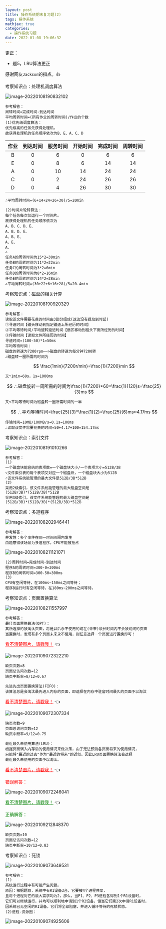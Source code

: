 ```yaml
---
layout: post
title: 操作系统期末复习题(2)
tags: 操作系统
mathjax: true
categories:
  - 操作系统习题
date: 2022-01-08 19:06:32
---
```




更正：

+ 题5，LRU算法更正

感谢网友`Jackson`的指点。:thumbsup:



考察知识点：处理机调度算法

<!--more-->

![image-20220108190832102](https://gitee.com/gujiakai/pic-go-typora02/raw/master/img/202201081908164.png)

```
参考解答：
周转时间=完成时间-到达时间
平均周转时间=(所有作业的周转时间)/作业的个数
(1)优先级调度算法：
优先级高的任务先获得处理机。
故获得处理机的任务顺序依次为B、E、A、C、D
```

| 作业 | 到达时间 | 服务时间 | 开始时间 | 完成时间 | 周转时间 |
| :--: | :------: | :------: | :------: | :------: | :------: |
|  B   |    0     |    6     |    0     |    6     |    6     |
|  E   |    0     |    8     |    6     |    14    |    14    |
|  A   |    0     |    10    |    14    |    24    |    24    |
|  C   |    0     |    2     |    24    |    26    |    26    |
|  D   |    0     |    4     |    26    |    30    |    30    |

```
∴平均周转时间=(6+14+24+26+30)/5=20min
```

```
(2)时间片轮转算法：
每个任务每次仅运行一个时间片。
故获得处理机的任务顺序依次为
A、B、C、D、E、
A、B、D、E、
A、B、E、
A、E、
A、
∴
任务A的周转时间为15*2=30min
任务B的周转时间为11*2=22min
任务C的周转时间为3*2=6min
任务D的周转时间为8*2=16min
任务E的周转时间为14*2=28min
∴平均周转时间=(30+22+6+16+28)/5=20.4min
```



考察知识点：磁盘的相关计算

![image-20220108190920329](https://gitee.com/gujiakai/pic-go-typora02/raw/master/img/202201081909379.png)

```
参考解答：
读取该文件需要花费的时间由3部分组成(这边没有提及到时延)
①寻道时间【磁头移动到指定磁道上所经历的时间】
②平均等待时间/平均旋转延迟时间【扇区移动到磁头下面所经历的时间】
③传输时间【读取文件所经历的时间】
寻道时间=(100-50)*1=50ms
平均等待时间：
磁盘的转速为7200rpm——>磁盘的转速为每分钟7200转
∴磁盘转一圈所需的时间为
```

$$
\frac{1min}{7200r/min}=\frac{1}{7200}min
$$

```
又∵1min=60s，1s=1000ms
```

$$
∴磁盘旋转一周所需的时间为\frac{1}{7200}*60=\frac{1}{120}s=\frac{25}{3}ms
$$

```
又∵平均等待时间为磁盘转一圈所需时间的一半
```

$$
∴平均等待时间=\frac{25}{3}*\frac{1}{2}=\frac{25}{6}ms≈4.17ms
$$

```
传输时间=10MB/100MB/s=0.1s=100ms
∴读取该文件需要花费的时间=50+4.17+100=154.17ms
```



考察知识点：索引文件

![image-20220108191010266](https://gitee.com/gujiakai/pic-go-typora02/raw/master/img/202201081910319.png)

```
参考解答：
(1)
一个磁盘块能容纳的表项数=一个磁盘块大小/一个表项大小=512B/3B
∵文件索引表的每个表项又对应一个磁盘块，一个磁盘块大小为512B
∴该文件系统能管理的最大文件是512B/3B*512B
(2)
采用2级索引，该文件系统能管理的最大磁盘空间是
(512B/3B)*(512B/3B)*512B
采用3级索引，该文件系统能管理的最大磁盘空间是
(512B/3B)*(512B/3B)*(512B/3B)*512B
```



考察知识点：多道程序

![image-20220108202946441](https://gitee.com/gujiakai/pic-go-typora02/raw/master/img/202201082029493.png)

```
参考解答：
并发性：多个事件在同一时间间隔内发生
由题意得该场景为多道程序，CPU不能被抢占
```

![image-20220108211121071](https://gitee.com/gujiakai/pic-go-typora02/raw/master/img/202201082111189.png)

```
(2)周转时间=完成时间-到达时间
程序A的周转时间=300-0=300ms
程序B的周转时间=300-50=300ms
(3)
CPU有空闲等待，在100ms~150ms之间等待；
程序B运行时有空闲等待，在180ms~200ms之间等待。
```



考察知识点：页面置换算法

![image-20220108211557997](https://gitee.com/gujiakai/pic-go-typora02/raw/master/img/202201082115038.png)

```
参考解答：
最佳页面置换算法(OPT)：
其所选择的被淘汰页面，将是以后永不使用的或在(未来)最长时间内不会被访问的页面
当置换时，发现有多个页面未来永不使用，则任意选择一个页面进行置换即可！
```

<a href="https://gitee.com/gujiakai/pic-go-typora02/raw/master/img/202201090723283.png" style="color:red;border-bottom:none;">看不清楚图片，请戳我！</a> :point_left:

![image-20220109072322210](https://gitee.com/gujiakai/pic-go-typora02/raw/master/img/202201090723283.png)

```
缺页次数=8
页面总访问次数=12
缺页中断率=8/12≈0.67
```

```
先进先出页面置换算法(FIFO)：
该算法总是会淘汰最先进入内存的页面，即选择在内存中驻留时间最久的页面予以淘汰
```

<a href="https://gitee.com/gujiakai/pic-go-typora02/raw/master/img/202201090723380.png" style="color:red;border-bottom:none;">看不清楚图片，请戳我！</a> :point_left:

![image-20220109072307334](https://gitee.com/gujiakai/pic-go-typora02/raw/master/img/202201090723380.png)

```
缺页次数=9
页面总访问次数=12
缺页中断率=9/12=0.75
```

```
最近最久未使用算法(LRU)：
根据页面调入内存后的使用情况来做决策，由于无法预测各页面将来的使用情况，
只能将"最近的过去"作为"最近的将来"的近似。因此LRU页面置换算法会选择
最近最久未使用的页面予以淘汰。
```

<a href="https://gitee.com/gujiakai/pic-go-typora02/raw/master/img/202201090722118.png" style="color:red;border-bottom:none;">看不清楚图片，请戳我！</a> :point_left:

<font color="red">错误解答：</font>

![image-20220109072246041](https://gitee.com/gujiakai/pic-go-typora02/raw/master/img/202201090722118.png)

<a href="https://gitee.com/gujiakai/pic-go-typora02/raw/master/img/202201092128430.png" style="color:green;border-bottom:none;">看不清楚图片，请戳我！</a> :point_left:

<font color="green">正确解答：</font>

![image-20220109212848370](https://gitee.com/gujiakai/pic-go-typora02/raw/master/img/202201092128430.png)

```
缺页次数=10
页面总访问次数=12
缺页中断率=10/12≈0.83
```



考察知识点：死锁

![image-20220109073649531](https://gitee.com/gujiakai/pic-go-typora02/raw/master/img/202201090736608.png)

```
参考解答：
(1)
系统运行过程中有可能产生死锁。
原因：根据题意，系统中有R1设备3台，它要被4个进程共享，
且每个进程对它的最大需求均为2，那么，当P1、P2、P3进程各得到1个R1设备时，
它们可以继续运行，并均可以顺利地申请到1个R2设备，但当它们第2次申请R1设备时，
因系统已无空闲的R1设备，它们将全部阻塞，并进入循环等待的死锁状态。
(2)进程-资源图：
```

![image-20220109074925606](https://gitee.com/gujiakai/pic-go-typora02/raw/master/img/202201090749675.png)
